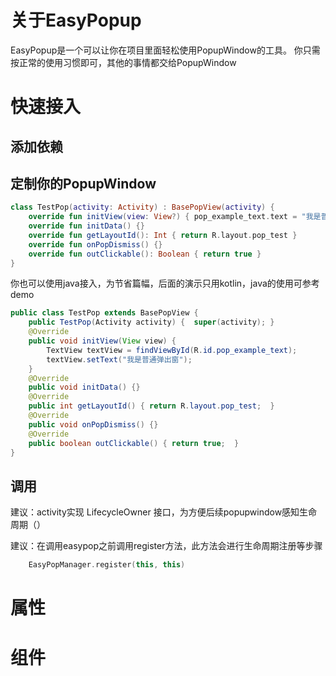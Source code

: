 # 关于EasyPopup
EasyPopup是一个可以让你在项目里面轻松使用PopupWindow的工具。
你只需按正常的使用习惯即可，其他的事情都交给PopupWindow

# 快速接入
## 添加依赖

## 定制你的PopupWindow
```kotlin
class TestPop(activity: Activity) : BasePopView(activity) {
    override fun initView(view: View?) { pop_example_text.text = "我是普通弹出窗" }
    override fun initData() {}
    override fun getLayoutId(): Int { return R.layout.pop_test }
    override fun onPopDismiss() {}
    override fun outClickable(): Boolean { return true }
}
```

你也可以使用java接入，为节省篇幅，后面的演示只用kotlin，java的使用可参考demo
```java
public class TestPop extends BasePopView {
    public TestPop(Activity activity) {  super(activity); }
    @Override
    public void initView(View view) {
        TextView textView = findViewById(R.id.pop_example_text);
        textView.setText("我是普通弹出窗");
    }
    @Override
    public void initData() {}
    @Override
    public int getLayoutId() { return R.layout.pop_test;  }
    @Override
    public void onPopDismiss() {}
    @Override
    public boolean outClickable() { return true;  }
}

```
## 调用
建议：activity实现 LifecycleOwner 接口，为方便后续popupwindow感知生命周期（）

建议：在调用easypop之前调用register方法，此方法会进行生命周期注册等步骤
```kotlin
    EasyPopManager.register(this, this)
```

# 属性

# 组件
